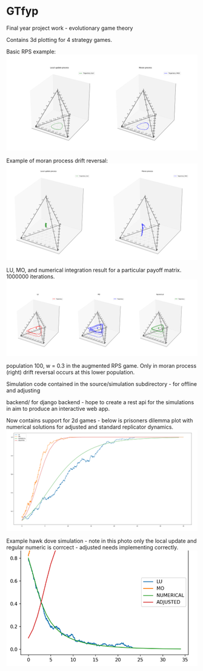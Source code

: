# GTfyp
Final year project work - evolutionary game theory 


Contains 3d plotting for 4 strategy games.

Basic RPS example: 
![alt text](source/simulation/images/rps.png)





Example of moran process drift reversal:
![alt text](source/simulation/images/moran-drift.png)


LU, MO, and numerical integration result for a particular payoff matrix. 1000000 iterations.
![alt text](source/simulation/images/image.png)


population 100, w = 0.3 in the augmented RPS game. Only in moran process (right) drift reversal occurs at this lower population.



Simulation code contained in the source/simulation subdirectory - for offline and adjusting

backend/ for django backend - hope to create a rest api for the simulations in aim to produce an interactive web app.



Now contains support for 2d games - below is prisoners dilemma plot with numerical solutions for adjusted and standard replicator dynamics.
![alt text](source/simulation/images/pd-dynamics.png)


Example hawk dove simulation - note in this photo only the local update and regular numeric is corrcect - adjusted needs implementing correctly.
![alt text](source/simulation/images/hawkdove.png)